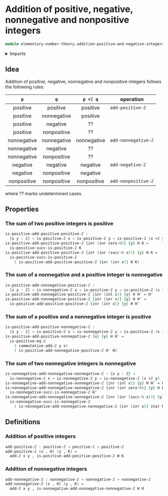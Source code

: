 # Addition of positive, negative, nonnegative and nonpositive integers

```agda
module elementary-number-theory.addition-positive-and-negative-integers where
```

<details><summary>Imports</summary>

```agda
open import elementary-number-theory.addition-integers
open import elementary-number-theory.integers
open import elementary-number-theory.natural-numbers
open import elementary-number-theory.negative-integers
open import elementary-number-theory.nonnegative-integers
open import elementary-number-theory.nonpositive-integers
open import elementary-number-theory.positive-integers

open import foundation.action-on-identifications-functions
open import foundation.coproduct-types
open import foundation.dependent-pair-types
open import foundation.embeddings
open import foundation.empty-types
open import foundation.equality-coproduct-types
open import foundation.equivalences
open import foundation.function-types
open import foundation.homotopies
open import foundation.identity-types
open import foundation.injective-maps
open import foundation.negated-equality
open import foundation.negation
open import foundation.propositions
open import foundation.retractions
open import foundation.sections
open import foundation.sets
open import foundation.subtypes
open import foundation.transport-along-identifications
open import foundation.unit-type
open import foundation.universe-levels
```

</details>

## Idea

Addition of positive, negative, nonnegative and nonpositive integers follows the
following rules:

|     `p`     |     `q`     |  `p +ℤ q`   | operation           |
| :---------: | :---------: | :---------: | ------------------- |
|  positive   |  positive   |  positive   | `add-positive-ℤ`    |
|  positive   | nonnegative |  positive   |                     |
|  positive   |  negative   |     ??      |                     |
|  positive   | nonpositive |     ??      |                     |
| nonnegative | nonnegative | nonnegative | `add-nonnegative-ℤ` |
| nonnegative |  negative   |     ??      |                     |
| nonnegative | nonpositive |     ??      |                     |
|  negative   |  negative   |  negative   | `add-negative-ℤ`    |
|  negative   | nonpositive |  negative   |                     |
| nonpositive | nonpositive | nonpositive | `add-nonpositive-ℤ` |

where ?? marks undetermined cases.

## Properties

### The sum of two positive integers is positive

```agda
is-positive-add-positive-positive-ℤ :
  {x y : ℤ} → is-positive-ℤ x → is-positive-ℤ y → is-positive-ℤ (x +ℤ y)
is-positive-add-positive-positive-ℤ {inr (inr zero-ℕ)} {y} H K =
  is-positive-succ-is-positive-ℤ K
is-positive-add-positive-positive-ℤ {inr (inr (succ-ℕ x))} {y} H K =
  is-positive-succ-is-positive-ℤ
    ( is-positive-add-positive-positive-ℤ {inr (inr x)} H K)
```

### The sum of a nonnegative and a positive integer is nonnegative

```agda
is-positive-add-nonnegative-positive-ℤ :
  {x y : ℤ} → is-nonnegative-ℤ x → is-positive-ℤ y → is-positive-ℤ (x +ℤ y)
is-positive-add-nonnegative-positive-ℤ {inr (inl x)} {y} H H' = H'
is-positive-add-nonnegative-positive-ℤ {inr (inr x)} {y} H H' =
  is-positive-add-positive-positive-ℤ {inr (inr x)} {y} H H'
```

### The sum of a positive and a nonnegative integer is positive

```agda
is-positive-add-positive-nonnegative-ℤ :
  {x y : ℤ} → is-positive-ℤ x → is-nonnegative-ℤ y → is-positive-ℤ (x +ℤ y)
is-positive-add-positive-nonnegative-ℤ {x} {y} H H' =
  is-positive-eq-ℤ
    ( commutative-add-ℤ y x)
    ( is-positive-add-nonnegative-positive-ℤ H' H)
```

### The sum of two nonnegative integers is nonnegative

```agda
is-nonnegative-add-nonnegative-nonnegative-ℤ : {x y : ℤ} →
  is-nonnegative-ℤ x → is-nonnegative-ℤ y → is-nonnegative-ℤ (x +ℤ y)
is-nonnegative-add-nonnegative-nonnegative-ℤ {inr (inl x)} {y} H H' = H'
is-nonnegative-add-nonnegative-nonnegative-ℤ {inr (inr zero-ℕ)} {y} H H' =
  is-nonnegative-succ-is-nonnegative-ℤ H'
is-nonnegative-add-nonnegative-nonnegative-ℤ {inr (inr (succ-ℕ x))} {y} H H' =
  is-nonnegative-succ-is-nonnegative-ℤ
    ( is-nonnegative-add-nonnegative-nonnegative-ℤ {inr (inr x)} star H')
```

## Definitions

### Addition of positive integers

```agda
add-positive-ℤ : positive-ℤ → positive-ℤ → positive-ℤ
add-positive-ℤ (x , H) (y , K) =
  add-ℤ x y , is-positive-add-positive-positive-ℤ H K
```

### Addition of nonnegative integers

```agda
add-nonnegative-ℤ : nonnegative-ℤ → nonnegative-ℤ → nonnegative-ℤ
add-nonnegative-ℤ (x , H) (y , K) =
  add-ℤ x y , is-nonnegative-add-nonnegative-nonnegative-ℤ H K
```
